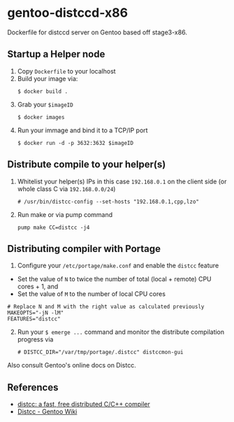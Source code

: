 # gentoo-distccd-x86

Dockerfile for distccd server on Gentoo based off stage3-x86.

## Startup a Helper node

1. Copy `Dockerfile` to your localhost
2. Build your image via:
   ```
   $ docker build .
   ```
3. Grab your `$imageID`
   ```
   $ docker images
   ```
4. Run your immage and bind it to a TCP/IP port
   ```
   $ docker run -d -p 3632:3632 $imageID
   ```

## Distribute compile to your helper(s)

1. Whitelist your helper(s) IPs in this case `192.168.0.1` on the client side (or whole class C via `192.168.0.0/24`)
   ```
   # /usr/bin/distcc-config --set-hosts "192.168.0.1,cpp,lzo"
   ```
2. Run make or via pump command
   ```
   pump make CC=distcc -j4
   ```
    
## Distributing compiler with Portage

1. Configure your `/etc/portage/make.conf` and enable the `distcc` feature
  * Set the value of `N` to twice the number of total (local + remote) CPU cores + 1, and
  * Set the value of `M` to the number of local CPU cores
   ```
   # Replace N and M with the right value as calculated previously
   MAKEOPTS="-jN -lM"
   FEATURES="distcc"
   ```
2. Run your `$ emerge ...` command and monitor the distribute compilation progress via
   ```
   # DISTCC_DIR="/var/tmp/portage/.distcc" distccmon-gui
   ```
    
Also consult Gentoo's online docs on Distcc.

## References

- [distcc: a fast, free distributed C/C++ compiler](https://github.com/distcc/distcc)
- [Distcc - Gentoo Wiki](http://wiki.gentoo.org/wiki/Distcc)
